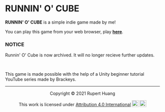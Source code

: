 # RUNNIN' O' CUBE

**RUNNIN' O' CUBE** is a simple indie game made by me!

You can play this game from your web browser, play [**here**](/runnin-o-cube/play).

### **NOTICE**
Runnin' O' Cube is now archived. It will no longer recieve further updates.

<br>

This game is made possible with the help of a Unity beginner tutorial YouTube series made by Brackeys.

___

<p align="center">
Copyright © 2021 Rupert Huang
</p>

<p xmlns:cc="http://creativecommons.org/ns#" align="center">This work is licensed under <a href="http://creativecommons.org/licenses/by/4.0/?ref=chooser-v1" target="_blank" rel="license noopener noreferrer" style="display:inline-block;">Attribution 4.0 International<img style="height:22px!important;margin-left:3px;vertical-align:text-bottom;" src="https://mirrors.creativecommons.org/presskit/icons/cc.svg?ref=chooser-v1"><img style="height:22px!important;margin-left:3px;vertical-align:text-bottom;" src="https://mirrors.creativecommons.org/presskit/icons/by.svg?ref=chooser-v1"></a></p>
